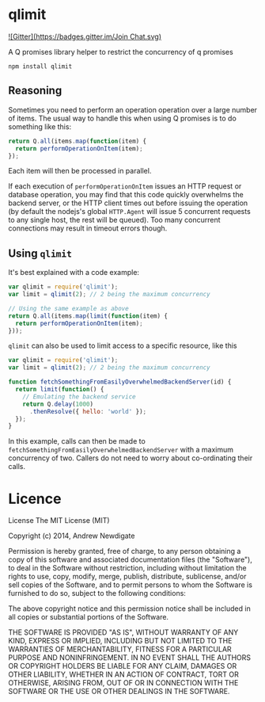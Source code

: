 # qlimit

[![Gitter](https://badges.gitter.im/Join Chat.svg)](https://gitter.im/suprememoocow/qlimit?utm_source=badge&utm_medium=badge&utm_campaign=pr-badge&utm_content=badge)

A Q promises library helper to restrict the concurrency of q promises

```
npm install qlimit
```

## Reasoning

Sometimes you need to perform an operation operation over a large number of items. The usual way to handle this when using Q promises is to do something like this:

```javascript
return Q.all(items.map(function(item) { 
  return performOperationOnItem(item);
});
```

Each item will then be processed in parallel. 

If each execution of `performOperationOnItem` issues an HTTP request or database operation, you may find that this code quickly overwhelms the backend server, or the HTTP client times out before issuing the operation (by default the nodejs's global `HTTP.Agent` will issue 5 concurrent requests to any single host, the rest will be queued).  Too many concurrent connections may result in timeout errors though.

## Using `qlimit`

It's best explained with a code example:

```javascript
var qlimit = require('qlimit');
var limit = qlimit(2); // 2 being the maximum concurrency

// Using the same example as above
return Q.all(items.map(limit(function(item) { 
  return performOperationOnItem(item);
}));
```

`qlimit` can also be used to limit access to a specific resource, like this

```javascript
var qlimit = require('qlimit');
var limit = qlimit(2); // 2 being the maximum concurrency

function fetchSomethingFromEasilyOverwhelmedBackendServer(id) {
  return limit(function() {
    // Emulating the backend service
    return Q.delay(1000)
      .thenResolve({ hello: 'world' }); 
  });
}
```

In this example, calls can then be made to `fetchSomethingFromEasilyOverwhelmedBackendServer` with a
maximum concurrency of two. Callers do not need to worry about co-ordinating their calls.

# Licence

License
The MIT License (MIT)

Copyright (c) 2014, Andrew Newdigate

Permission is hereby granted, free of charge, to any person obtaining a copy
of this software and associated documentation files (the "Software"), to deal
in the Software without restriction, including without limitation the rights
to use, copy, modify, merge, publish, distribute, sublicense, and/or sell
copies of the Software, and to permit persons to whom the Software is
furnished to do so, subject to the following conditions:

The above copyright notice and this permission notice shall be included in all
copies or substantial portions of the Software.

THE SOFTWARE IS PROVIDED "AS IS", WITHOUT WARRANTY OF ANY KIND, EXPRESS OR
IMPLIED, INCLUDING BUT NOT LIMITED TO THE WARRANTIES OF MERCHANTABILITY,
FITNESS FOR A PARTICULAR PURPOSE AND NONINFRINGEMENT. IN NO EVENT SHALL THE
AUTHORS OR COPYRIGHT HOLDERS BE LIABLE FOR ANY CLAIM, DAMAGES OR OTHER
LIABILITY, WHETHER IN AN ACTION OF CONTRACT, TORT OR OTHERWISE, ARISING FROM,
OUT OF OR IN CONNECTION WITH THE SOFTWARE OR THE USE OR OTHER DEALINGS IN THE
SOFTWARE.


